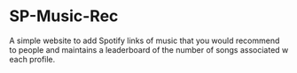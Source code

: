 # SP-Music-Rec
A simple website to add Spotify links of music that you would recommend to people and maintains a leaderboard of the number of songs associated w each profile.
